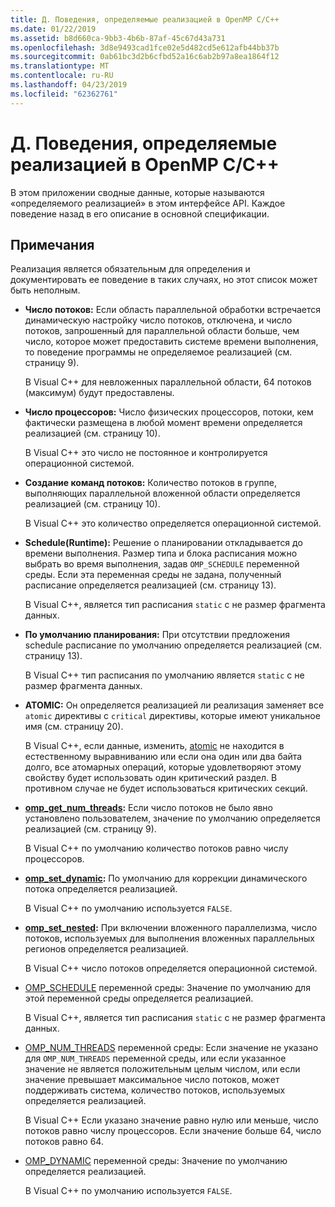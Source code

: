 ```yaml
---
title: Д. Поведения, определяемые реализацией в OpenMP C/C++
ms.date: 01/22/2019
ms.assetid: b8d660ca-9bb3-4b6b-87af-45c67d43a731
ms.openlocfilehash: 3d8e9493cad1fce02e5d482cd5e612afb44bb37b
ms.sourcegitcommit: 0ab61bc3d2b6cfbd52a16c6ab2b97a8ea1864f12
ms.translationtype: MT
ms.contentlocale: ru-RU
ms.lasthandoff: 04/23/2019
ms.locfileid: "62362761"
---
```

# <a name="e-implementation-defined-behaviors-in-openmp-cc"></a>Д. Поведения, определяемые реализацией в OpenMP C/C++

В этом приложении сводные данные, которые называются «определяемого реализацией» в этом интерфейсе API.  Каждое поведение назад в его описание в основной спецификации.

## <a name="remarks"></a>Примечания

Реализация является обязательным для определения и документировать ее поведение в таких случаях, но этот список может быть неполным.

- **Число потоков:** Если область параллельной обработки встречается динамическую настройку число потоков, отключена, и число потоков, запрошенный для параллельной области больше, чем число, которое может предоставить системе времени выполнения, то поведение программы не определяемое реализацией (см. страницу 9).

   В Visual C++ для невложенных параллельной области, 64 потоков (максимум) будут предоставлены.

- **Число процессоров:** Число физических процессоров, потоки, кем фактически размещена в любой момент времени определяется реализацией (см. страницу 10).

   В Visual C++ это число не постоянное и контролируется операционной системой.

- **Создание команд потоков:** Количество потоков в группе, выполняющих параллельной вложенной области определяется реализацией (см. страницу 10).

   В Visual C++ это количество определяется операционной системой.

- **Schedule(Runtime):** Решение о планировании откладывается до времени выполнения. Размер типа и блока расписания можно выбрать во время выполнения, задав `OMP_SCHEDULE` переменной среды. Если эта переменная среды не задана, полученный расписание определяется реализацией (см. страницу 13).

   В Visual C++, является тип расписания `static` с не размер фрагмента данных.

- **По умолчанию планирования:** При отсутствии предложения schedule расписание по умолчанию определяется реализацией (см. страницу 13).

   В Visual C++ тип расписания по умолчанию является `static` с не размер фрагмента данных.

- **ATOMIC:** Он определяется реализацией ли реализация заменяет все `atomic` директивы с `critical` директивы, которые имеют уникальное имя (см. страницу 20).

   В Visual C++, если данные, изменить, [atomic](reference/openmp-directives.md#atomic) не находится в естественному выравниванию или если она один или два байта долго, все атомарных операций, которые удовлетворяют этому свойству будет использовать один критический раздел. В противном случае не будет использоваться критических секций.

- **[omp_get_num_threads](3-run-time-library-functions.md#312-omp_get_num_threads-function):** Если число потоков не было явно установлено пользователем, значение по умолчанию определяется реализацией (см. страницу 9).

   В Visual C++ по умолчанию количество потоков равно числу процессоров.

- **[omp_set_dynamic](3-run-time-library-functions.md#317-omp_set_dynamic-function):** По умолчанию для коррекции динамического потока определяется реализацией.

   В Visual C++ по умолчанию используется `FALSE`.

- **[omp_set_nested](3-run-time-library-functions.md#319-omp_set_nested-function):** При включении вложенного параллелизма, число потоков, используемых для выполнения вложенных параллельных регионов определяется реализацией.

   В Visual C++ число потоков определяется операционной системой.

- [OMP_SCHEDULE](4-environment-variables.md#41-omp_schedule) переменной среды: Значение по умолчанию для этой переменной среды определяется реализацией.

   В Visual C++, является тип расписания `static` с не размер фрагмента данных.

- [OMP_NUM_THREADS](4-environment-variables.md#42-omp_num_threads) переменной среды: Если значение не указано для `OMP_NUM_THREADS` переменной среды, или если указанное значение не является положительным целым числом, или если значение превышает максимальное число потоков, может поддерживать система, количество потоков, используемых определяется реализацией.

   В Visual C++ Если указано значение равно нулю или меньше, число потоков равно числу процессоров.  Если значение больше 64, число потоков равно 64.

- [OMP_DYNAMIC](4-environment-variables.md#43-omp_dynamic) переменной среды: Значение по умолчанию определяется реализацией.

   В Visual C++ по умолчанию используется `FALSE`.